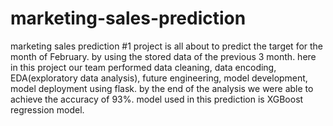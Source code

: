 # marketing-sales-prediction
marketing sales prediction #1 project is all about to predict the target for the month of February. by using the stored data of the previous 3 month. here in this project our team performed data cleaning, data encoding, EDA(exploratory data analysis), future engineering, model development, model deployment using flask. by the end of the analysis we were able to achieve the accuracy of 93%. model used in this prediction is XGBoost regression model.
